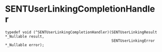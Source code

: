 # SENTUserLinkingCompletionHandler

```
typedef void (^SENTUserLinkingCompletionHandler)(SENTUserLinkingResult *_Nullable result,
                                                 SENTUserLinkingError *_Nullable error);
```
